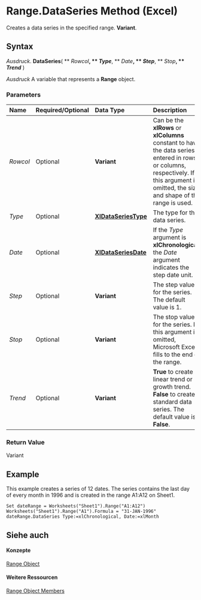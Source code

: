 
# Range.DataSeries Method (Excel)

Creates a data series in the specified range.  **Variant**.


## Syntax

 _Ausdruck_. **DataSeries**( ** _Rowcol_**, ** _Type_**, ** _Date_**, ** _Step_**, ** _Stop_**, ** _Trend_** )

 _Ausdruck_ A variable that represents a **Range** object.


### Parameters



|**Name**|**Required/Optional**|**Data Type**|**Description**|
|:-----|:-----|:-----|:-----|
| _Rowcol_|Optional|**Variant**|Can be the  **xlRows** or **xlColumns** constant to have the data series entered in rows or columns, respectively. If this argument is omitted, the size and shape of the range is used.|
| _Type_|Optional|**[XlDataSeriesType](250af7ce-5e12-6f6d-274c-d35a581b2b63.md)**|The type for the data series.|
| _Date_|Optional|**[XlDataSeriesDate](dd5a729b-ce3c-eb9c-e251-33fc83db50fe.md)**|If the  _Type_ argument is **xlChronological**, the _Date_ argument indicates the step date unit.|
| _Step_|Optional|**Variant**|The step value for the series. The default value is 1.|
| _Stop_|Optional|**Variant**|The stop value for the series. If this argument is omitted, Microsoft Excel fills to the end of the range.|
| _Trend_|Optional|**Variant**|**True** to create a linear trend or growth trend. **False** to create a standard data series. The default value is **False**.|

### Return Value

Variant


## Example

This example creates a series of 12 dates. The series contains the last day of every month in 1996 and is created in the range A1:A12 on Sheet1.


```
Set dateRange = Worksheets("Sheet1").Range("A1:A12") 
Worksheets("Sheet1").Range("A1").Formula = "31-JAN-1996" 
dateRange.DataSeries Type:=xlChronological, Date:=xlMonth
```


## Siehe auch


#### Konzepte


[Range Object](b8207778-0dcc-4570-1234-f130532cc8cd.md)
#### Weitere Ressourcen


[Range Object Members](http://msdn.microsoft.com/library/4336bf81-1e63-7e44-1792-baf366a027a7%28Office.15%29.aspx)